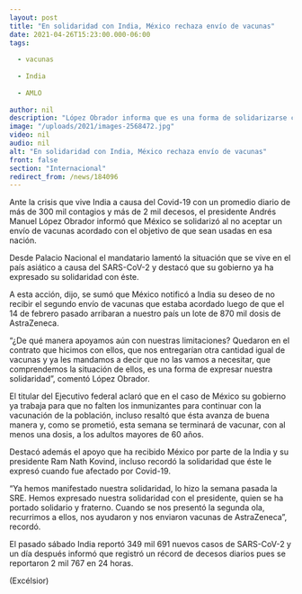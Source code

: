 ```yaml
---
layout: post
title: "En solidaridad con India, México rechaza envío de vacunas"
date: 2021-04-26T15:23:00.000-06:00
tags:
  
  - vacunas
  
  - India
  
  - AMLO
  
author: nil
description: "López Obrador informa que es una forma de solidarizarse con esa nación que reportó el sábado 349,691 contagios por Covid-19; en México ya se resuelve que no falten dosis, dice"
image: "/uploads/2021/images-2568472.jpg"
video: nil
audio: nil
alt: "En solidaridad con India, México rechaza envío de vacunas"
front: false
section: "Internacional"
redirect_from: /news/184096
---
```


Ante la crisis que vive India a causa del Covid-19 con un promedio diario de más de 300 mil contagios y más de 2 mil decesos, el presidente Andrés Manuel López Obrador informó que México se solidarizó al no aceptar un envío de vacunas acordado con el objetivo de que sean usadas en esa nación.

Desde Palacio Nacional el mandatario lamentó la situación que se vive en el país asiático a causa del SARS-CoV-2 y destacó que su gobierno ya ha expresado su solidaridad con éste.

A esta acción, dijo, se sumó que México notificó a India su deseo de no recibir el segundo envío de vacunas que estaba acordado luego de que el 14 de febrero pasado arribaran a nuestro país un lote de 870  mil dosis de AstraZeneca.

“¿De qué manera apoyamos aún con nuestras limitaciones? Quedaron en el contrato que hicimos con ellos, que nos entregarían otra cantidad igual de vacunas y ya les mandamos a decir que no las vamos a necesitar, que comprendemos la situación de ellos, es una forma de expresar nuestra solidaridad”, comentó López Obrador.

El titular del Ejecutivo federal aclaró que en el caso de México su gobierno ya trabaja para que no falten los inmunizantes para continuar con la vacunación de la población, incluso resaltó que ésta avanza de buena manera y, como se prometió, esta semana se terminará de vacunar, con al menos una dosis, a los adultos mayores de 60 años.

Destacó además el apoyo que ha recibido México por parte de la India y su presidente Ram Nath Kovind, incluso recordó la solidaridad que éste le expresó cuando fue afectado por Covid-19.

“Ya hemos manifestado nuestra solidaridad, lo hizo la semana pasada la SRE. Hemos expresado nuestra solidaridad con el presidente, quien se ha portado solidario y fraterno. Cuando se nos presentó la segunda ola, recurrimos a ellos, nos ayudaron y nos enviaron vacunas de AstraZeneca”, recordó.

El pasado sábado India reportó 349 mil 691 nuevos casos de SARS-CoV-2 y un día después informó que registró un récord de decesos diarios pues se reportaron 2 mil 767 en 24 horas.

(Excélsior)